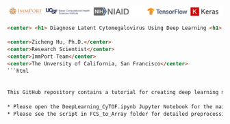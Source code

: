 ![alt text](Data/header.png)

```html
<center> <h1> Diagnose Latent Cytomegalovirus Using Deep Learning <h1> </center>

<center>Zicheng Hu, Ph.D.</center>
<center>Research Scientist</center>
<center>ImmPort Team</center>
<center>The Unversity of California, San Francisco</center>
```html


This GitHub repository contains a tutorial for creating deep learning models tailored to CyTOF data. We will also apply the deep learning model to diagnose latent cytomegalovirus (CMV) infection.

* Please open the DeepLearning_CyTOF.ipynb Jupyter Notebook for the main tutorial. 
* Please see the script in FCS_to_Array folder for detailed preprocessing steps for CyTOF data. 